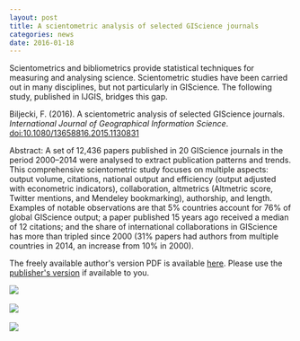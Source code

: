 ```yaml
---
layout: post
title: A scientometric analysis of selected GIScience journals
categories: news
date: 2016-01-18
---
```


Scientometrics and bibliometrics provide statistical techniques for measuring and analysing science. Scientometric studies have been carried out in many disciplines, but not particularly in GIScience. The following study, published in IJGIS, bridges this gap.

Biljecki, F. (2016). A scientometric analysis of selected GIScience journals. <i>International Journal of Geographical Information Science</i>. [doi:10.1080/13658816.2015.1130831](http://doi.org/10.1080/13658816.2015.1130831)

Abstract: A set of 12,436 papers published in 20 GIScience journals in the period 2000–2014 were analysed to extract publication patterns and trends. This comprehensive scientometric study focuses on multiple aspects: output volume, citations, national output and efficiency (output adjusted with econometric indicators), collaboration, altmetrics (Altmetric score, Twitter mentions, and Mendeley bookmarking), authorship, and length. Examples of notable observations are that 5% countries account for 76% of global GIScience output; a paper published 15 years ago received a median of 12 citations; and the share of international collaborations in GIScience has more than tripled since 2000 (31% papers had authors from multiple countries in 2014, an increase from 10% in 2000).

The freely available author's version PDF is available [here](http://filipbiljecki.com/publications/Biljecki2016iw.pdf). Please use the [publisher's version](http://doi.org/10.1080/13658816.2015.1130831) if available to you.

<img src="{{ site.baseurl }}/img/2016/ijgis-scientometrics-1.png"/><br/><br/>
<img src="{{ site.baseurl }}/img/2016/ijgis-scientometrics-2.png"/><br/><br/>
<img src="{{ site.baseurl }}/img/2016/ijgis-scientometrics-3.png"/>